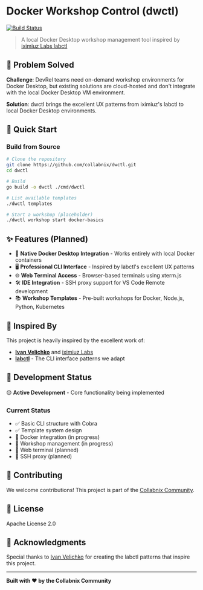 # Docker Workshop Control (dwctl)

[![Build Status](https://github.com/collabnix/dwctl/workflows/CI/badge.svg)](https://github.com/collabnix/dwctl/actions)


> A local Docker Desktop workshop management tool inspired by [iximiuz Labs labctl](https://github.com/iximiuz/labctl)


## 🎯 Problem Solved

**Challenge**: DevRel teams need on-demand workshop environments for Docker Desktop, but existing solutions are cloud-hosted and don't integrate with the local Docker Desktop VM environment.

**Solution**: dwctl brings the excellent UX patterns from iximiuz's labctl to local Docker Desktop environments.

## 🚀 Quick Start

### Build from Source
```bash
# Clone the repository
git clone https://github.com/collabnix/dwctl.git
cd dwctl

# Build
go build -o dwctl ./cmd/dwctl

# List available templates
./dwctl templates

# Start a workshop (placeholder)
./dwctl workshop start docker-basics
```

## ✨ Features (Planned)

- 🐳 **Native Docker Desktop Integration** - Works entirely with local Docker containers
- 🖥️ **Professional CLI Interface** - Inspired by labctl's excellent UX patterns  
- 🌐 **Web Terminal Access** - Browser-based terminals using xterm.js
- 🛠️ **IDE Integration** - SSH proxy support for VS Code Remote development
- 📚 **Workshop Templates** - Pre-built workshops for Docker, Node.js, Python, Kubernetes

## 🎨 Inspired By

This project is heavily inspired by the excellent work of:
- **[Ivan Velichko](https://github.com/iximiuz)** and [iximiuz Labs](https://labs.iximiuz.com)
- **[labctl](https://github.com/iximiuz/labctl)** - The CLI interface patterns we adapt

## 🚧 Development Status

🟡 **Active Development** - Core functionality being implemented

### Current Status
- ✅ Basic CLI structure with Cobra
- ✅ Template system design
- 🚧 Docker integration (in progress)
- 🚧 Workshop management (in progress)
- 🚧 Web terminal (planned)
- 🚧 SSH proxy (planned)

## 🤝 Contributing

We welcome contributions! This project is part of the [Collabnix Community](https://collabnix.com).

## 📜 License

Apache License 2.0

## 🙏 Acknowledgments

Special thanks to [Ivan Velichko](https://github.com/iximiuz) for creating the labctl patterns that inspire this project.

---

**Built with ❤️ by the Collabnix Community**

